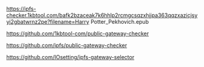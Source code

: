 https://ipfs-checker.1kbtool.com/bafk2bzaceak7k6hhlp2rcmgcsqzxhjjpa363qqzxazicjsyyj2gbatwrnz2pe?filename=Harry Potter_Pekhovich.epub



https://github.com/1kbtool-com/public-gateway-checker

https://github.com/ipfs/public-gateway-checker

https://github.com/IOsetting/ipfs-gateway-selector

